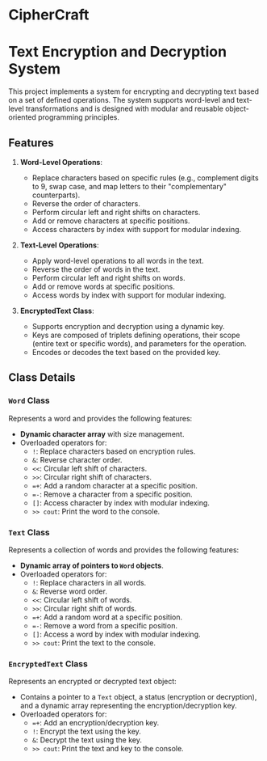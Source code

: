 # CipherCraft
# Text Encryption and Decryption System

This project implements a system for encrypting and decrypting text based on a set of defined operations. The system supports word-level and text-level transformations and is designed with modular and reusable object-oriented programming principles. 

## Features

1. **Word-Level Operations**:
    - Replace characters based on specific rules (e.g., complement digits to 9, swap case, and map letters to their "complementary" counterparts).
    - Reverse the order of characters.
    - Perform circular left and right shifts on characters.
    - Add or remove characters at specific positions.
    - Access characters by index with support for modular indexing.

2. **Text-Level Operations**:
    - Apply word-level operations to all words in the text.
    - Reverse the order of words in the text.
    - Perform circular left and right shifts on words.
    - Add or remove words at specific positions.
    - Access words by index with support for modular indexing.

3. **EncryptedText Class**:
    - Supports encryption and decryption using a dynamic key.
    - Keys are composed of triplets defining operations, their scope (entire text or specific words), and parameters for the operation.
    - Encodes or decodes the text based on the provided key.

## Class Details

### `Word` Class
Represents a word and provides the following features:
- **Dynamic character array** with size management.
- Overloaded operators for:
  - `!`: Replace characters based on encryption rules.
  - `&`: Reverse character order.
  - `<<`: Circular left shift of characters.
  - `>>`: Circular right shift of characters.
  - `=+`: Add a random character at a specific position.
  - `=-`: Remove a character from a specific position.
  - `[]`: Access character by index with modular indexing.
  - `>> cout`: Print the word to the console.

### `Text` Class
Represents a collection of words and provides the following features:
- **Dynamic array of pointers to `Word` objects**.
- Overloaded operators for:
  - `!`: Replace characters in all words.
  - `&`: Reverse word order.
  - `<<`: Circular left shift of words.
  - `>>`: Circular right shift of words.
  - `=+`: Add a random word at a specific position.
  - `=-`: Remove a word from a specific position.
  - `[]`: Access a word by index with modular indexing.
  - `>> cout`: Print the text to the console.

### `EncryptedText` Class
Represents an encrypted or decrypted text object:
- Contains a pointer to a `Text` object, a status (encryption or decryption), and a dynamic array representing the encryption/decryption key.
- Overloaded operators for:
  - `=+`: Add an encryption/decryption key.
  - `!`: Encrypt the text using the key.
  - `&`: Decrypt the text using the key.
  - `>> cout`: Print the text and key to the console.
